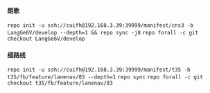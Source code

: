 #### 朗歌

`repo init -u ssh://cuifh@192.168.3.39:39999/manifest/cns3 -b LangGe6V/develop --depth=1 && repo sync -j8`
`repo forall -c git checkout LangGe6V/develop`
#### 细路线
`repo init -u ssh://cuifh@192.168.3.39:39999/manifest/t35 -b t35/fb/feature/lanenav/03 --depth=1`
`repo sync`
`repo forall -c git checkout t35/fb/feature/lanenav/03`
